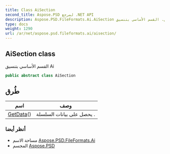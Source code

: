 ```yaml
---
title: Class AiSection
second_title: Aspose.PSD لمرجع .NET API
description: Aspose.PSD.FileFormats.Ai.AiSection فصل. القسم الأساسي بتنسيق Ai
type: docs
weight: 1290
url: /ar/net/aspose.psd.fileformats.ai/aisection/
---
```

## AiSection class

القسم الأساسي بتنسيق Ai

```csharp
public abstract class AiSection
```

## طُرق

| اسم | وصف |
| --- | --- |
| [GetData](../../aspose.psd.fileformats.ai/aisection/getdata/)() | يحصل على بيانات السلسلة . |

### أنظر أيضا

* مساحة الاسم [Aspose.PSD.FileFormats.Ai](../../aspose.psd.fileformats.ai/)
* المجسم [Aspose.PSD](../../)



